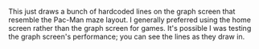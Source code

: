 This just draws a bunch of hardcoded lines on the graph screen that resemble the Pac-Man maze layout. I generally preferred using the home screen rather than the graph screen for games. It's possible I was testing the graph screen's performance; you can see the lines as they draw in.
